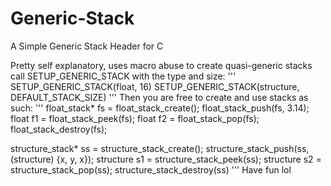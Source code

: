 # Generic-Stack
A Simple Generic Stack Header for C

Pretty self explanatory, uses macro abuse to create quasi-generic stacks
call SETUP_GENERIC_STACK with the type and size:
'''
SETUP_GENERIC_STACK(float, 16)
SETUP_GENERIC_STACK(structure, DEFAULT_STACK_SIZE)
'''
Then you are free to create and use stacks as such:
'''
float_stack* fs = float_stack_create();
float_stack_push(fs, 3.14);
float f1 = float_stack_peek(fs);
float f2 = float_stack_pop(fs);
float_stack_destroy(fs);

structure_stack* ss = structure_stack_create();
structure_stack_push(ss, (structure) {x, y, x});
structure s1 = structure_stack_peek(ss);
structure s2 = structure_stack_pop(ss);
structure_stack_destroy(ss)
'''
Have fun lol

